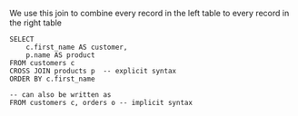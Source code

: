 We use this join to combine every record in the left table to every record in the right table
```mysql
SELECT 
	c.first_name AS customer,
	p.name AS product
FROM customers c
CROSS JOIN products p  -- explicit syntax
ORDER BY c.first_name

-- can also be written as
FROM customers c, orders o -- implicit syntax
```